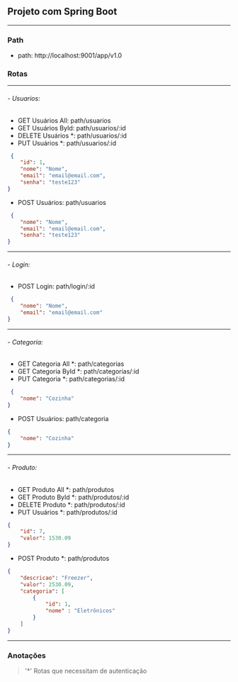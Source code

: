##  Projeto com Spring Boot

------------

### Path
- path: http://localhost:9001/app/v1.0

### Rotas

------------

###### - Usuarios:
- GET Usuários All: path/usuarios
- GET Usuários ById: path/usuarios/:id
- DELETE Usuários *: path/usuarios/:id
- PUT Usuários *: path/usuarios/:id
```json
 {
    "id": 1,
    "nome": "Nome",
    "email": "email@email.com",
    "senha": "teste123"
}
```
- POST Usuários: path/usuarios
```json
 {
    "nome": "Nome",
    "email": "email@email.com",
    "senha": "teste123"
}
```

------------

###### - Login:
- POST Login: path/login/:id
```json
 {
    "nome": "Nome",
    "email": "email@email.com"
}
```

------------

###### - Categoria:
- GET Categoria All *: path/categorias
- GET Categoria ById  *: path/categorias/:id
- PUT Categoria *: path/categorias/:id
```json
 {
	"nome": "Cozinha"
}
```
- POST Usuários: path/categoria
```json
{
	"nome": "Cozinha"
}
```

------------
###### - Produto:
- GET Produto All  *: path/produtos
- GET Produto ById  *: path/produtos/:id
- DELETE Produto  *: path/produtos/:id
- PUT Usuários  *: path/produtos/:id
```json
{
    "id": 7,    
    "valor": 1530.09
}
```
- POST Produto  *: path/produtos
```json
{
    "descricao": "Freezer",    
    "valor": 2530.09,
    "categoria": [
        {
            "id": 1,
            "nome" : "Eletrônicos"
        }
    ]
}
```

------------


### Anotações

>  '*' Rotas que necessitam de autenticação 
